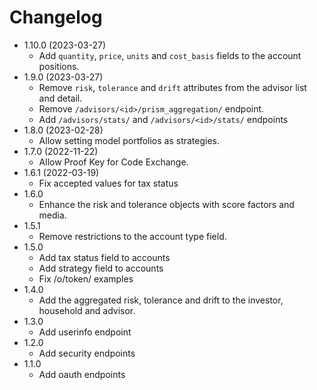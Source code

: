 # Changelog

- 1.10.0 (2023-03-27)
  - Add `quantity`, `price`, `units` and `cost_basis` fields to the account positions.
- 1.9.0 (2023-03-27)
  - Remove `risk`, `tolerance` and `drift` attributes from the advisor list and detail.
  - Remove `/advisors/<id>/prism_aggregation/` endpoint.
  - Add `/advisors/stats/` and `/advisors/<id>/stats/` endpoints
- 1.8.0 (2023-02-28)
  - Allow setting model portfolios as strategies.
- 1.7.0 (2022-11-22)
  - Allow Proof Key for Code Exchange.
- 1.6.1 (2022-03-19)
  - Fix accepted values for tax status
- 1.6.0
  - Enhance the risk and tolerance objects with score factors and media.
- 1.5.1
  - Remove restrictions to the account type field.
- 1.5.0
  - Add tax status field to accounts
  - Add strategy field to accounts
  - Fix /o/token/ examples
- 1.4.0
  - Add the aggregated risk, tolerance and drift to the investor, household and advisor.
- 1.3.0
  - Add userinfo endpoint
- 1.2.0
  - Add security endpoints
- 1.1.0
  - Add oauth endpoints
